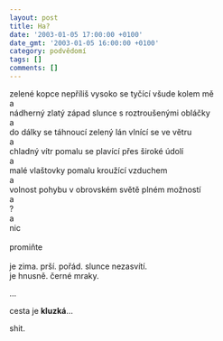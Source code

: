 ```yaml
---
layout: post
title: Ha?
date: '2003-01-05 17:00:00 +0100'
date_gmt: '2003-01-05 16:00:00 +0100'
category: podvědomí
tags: []
comments: []
---
```


<p>zelené kopce nepříliš vysoko se tyčící všude kolem mě<br>a<br>nádherný zlatý západ slunce s roztroušenými obláčky<br>a<br>do dálky se táhnoucí zelený lán vlnící se ve větru<br>a<br>chladný vítr pomalu se plavící přes široké údolí<br>a<br>malé vlaštovky pomalu kroužící vzduchem<br>a<br>volnost pohybu v obrovském světě plném možností<br>a<br>?<br>a<br>nic<br><br>promiňte<br><br>je zima. prší. pořád. slunce nezasvítí. <br>je hnusně. černé mraky.</p>
<p>...</p>
<p>cesta je <strong>kluzká</strong>...</p>
<p>shit.</p>
